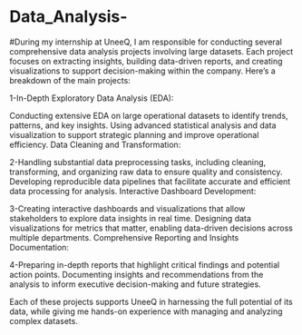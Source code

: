 # Data_Analysis-
#During my internship at UneeQ, I am responsible for conducting several comprehensive data analysis projects involving large datasets. Each project focuses on extracting insights, building data-driven reports, and creating visualizations to support decision-making within the company. Here’s a breakdown of the main projects:

1-In-Depth Exploratory Data Analysis (EDA):

Conducting extensive EDA on large operational datasets to identify trends, patterns, and key insights.
Using advanced statistical analysis and data visualization to support strategic planning and improve operational efficiency.
Data Cleaning and Transformation:

2-Handling substantial data preprocessing tasks, including cleaning, transforming, and organizing raw data to ensure quality and consistency.
Developing reproducible data pipelines that facilitate accurate and efficient data processing for analysis.
Interactive Dashboard Development:

3-Creating interactive dashboards and visualizations that allow stakeholders to explore data insights in real time.
Designing data visualizations for metrics that matter, enabling data-driven decisions across multiple departments.
Comprehensive Reporting and Insights Documentation:

4-Preparing in-depth reports that highlight critical findings and potential action points.
Documenting insights and recommendations from the analysis to inform executive decision-making and future strategies.

Each of these projects supports UneeQ in harnessing the full potential of its data, while giving me hands-on experience with managing and analyzing complex datasets.
